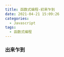 ```yaml
---
title: 函数式编程-初来乍到
date: 2021-04-21 15:09:26
categories:
  - Javascript
tags:
  - 函数式编程
---
```

### 出来乍到